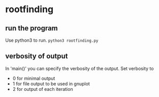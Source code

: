 # rootfinding

## run the program
Use python3 to run.
`python3 rootfinding.py`

## verbosity of output
In 'main()' you can specify the verbosity of the output.
Set verbosity to
  * 0 for minimal output
  * 1 for file output to be used in gnuplot
  * 2 for output of each iteration
